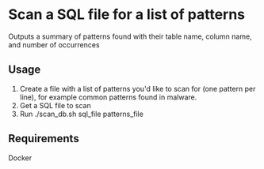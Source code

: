 # Scan a SQL file for a list of patterns

Outputs a summary of patterns found with their table name, column name, and number of occurrences

## Usage

1. Create a file with a list of patterns you'd like to scan for (one pattern per line), for example common patterns found in malware.
2. Get a SQL file to scan
3. Run ./scan_db.sh sql_file patterns_file

## Requirements
Docker
